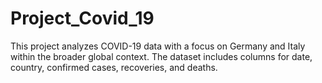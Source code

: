 # Project_Covid_19
This project analyzes COVID-19 data with a focus on Germany and Italy within the broader global context. The dataset  includes columns for date, country, confirmed cases, recoveries, and deaths. 
 